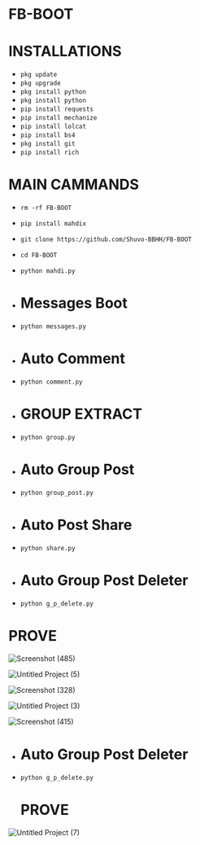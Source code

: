 # FB-BOOT
# INSTALLATIONS

- `pkg update`
- `pkg upgrade`
- `pkg install python`
- `pkg install python`
- `pip install requests`
- `pip install mechanize`
- `pip install lolcat`
- `pip install bs4`
- `pkg install git`
- `pip install rich`
# MAIN CAMMANDS

- `rm -rf FB-BOOT`
- `pip install mahdix`
- `git clone https://github.com/Shuvo-BBHH/FB-BOOT`
- `cd FB-BOOT`
- `python mahdi.py`
- # Messages Boot
- `python messages.py`
- # Auto Comment 
- `python comment.py`
- # GROUP EXTRACT
- `python group.py`
- # Auto Group Post
- `python group_post.py`

- # Auto Post Share 
- `python share.py`

- # Auto Group Post Deleter 
- `python g_p_delete.py`
# PROVE

![Screenshot (485)](https://github.com/Shuvo-BBHH/FB-BOOT/assets/98658558/d9d10743-b2dd-4dd7-857e-a3354296bdb2)

![Untitled Project (5)](https://github.com/Shuvo-BBHH/FB-BOOT/assets/98658558/3d0f1963-6d60-4c07-9aeb-50800bd53edd)

![Screenshot (328)](https://github.com/Shuvo-BBHH/FB-BOOT/assets/98658558/2c15245c-aeee-47da-a4c1-6a776422f6d8)

![Untitled Project (3)](https://github.com/Shuvo-BBHH/FB-BOOT/assets/98658558/dd6705ed-7b37-41ba-82aa-3f9bd5f31aa6)

![Screenshot (415)](https://github.com/Shuvo-BBHH/FB-BOOT/assets/98658558/5a22e0e2-cfdf-4782-a37c-31a17d9f3956)



- # Auto Group Post Deleter 
- `python g_p_delete.py`

  # PROVE
  
![Untitled Project (7)](https://github.com/Shuvo-BBHH/FB-BOOT/assets/98658558/f27b43ab-f087-4645-ab7b-c513aa49dbde)

